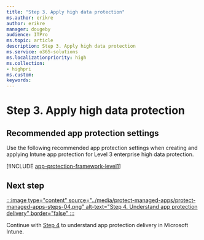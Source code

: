 ```yaml
---
title: "Step 3. Apply high data protection"
ms.author: erikre
author: erikre
manager: dougeby
audience: ITPro
ms.topic: article
description: Step 3. Apply high data protection
ms.service: o365-solutions
ms.localizationpriority: high
ms.collection:
- highpri
ms.custom:
keywords:
---
```


# Step 3. Apply high data protection




## Recommended app protection settings

Use the following recommended app protection settings when creating and applying Intune app protection for Level 3 enterprise high data protection.

[!INCLUDE [app-protection-framework-level1](~/../_memdocs/memdocs/intune/includes/app-protection-framework-level3.md)]

## Next step

[:::image type="content" source="../media/protect-managed-apps/protect-managed-apps-steps-04.png" alt-text="Step 4. Understand app protection delivery" border="false" :::](apps-protect-step-4.md)

Continue with [Step 4](apps-protect-step-4.md) to understand app protection delivery in Microsoft Intune.
